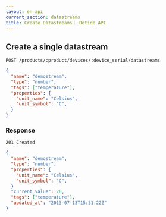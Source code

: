 ```yaml
---
layout: en_api
current_section: datastreams
title: Create Datastreams｜ Dotide API
---
```


## Create a single datastream

    POST /products/:product/devices/:device_serial/datastreams

```json
{
  "name": "demostream",
  "type": "number",
  "tags": ["temperature"],
  "properties": {
    "unit_name": "Celsius",
    "unit_symbol": "C",
  }
}
```

### Response

    201 Created

```json
{
  "name": "demostream",
  "type": "number",
  "properties": {
    "unit_name": "Celsius",
    "unit_symbol": "C",
  }
  "current_value": 20,
  "tags": ["temperature"],
  "updated_at": "2013-07-13T15:31:22Z"
}
```

